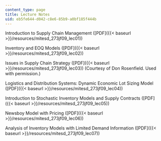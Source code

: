 ```yaml
---
content_type: page
title: Lecture Notes
uid: eb5fe644-d042-c8e6-85b9-a0bf185f444b
---
```


Introduction to Supply Chain Management ([PDF]({{< baseurl >}}/resources/mitesd_273jf09_lec01))

Inventory and EOQ Models ([PDF]({{< baseurl >}}/resources/mitesd_273jf09_lec02))

Issues in Supply Chain Strategy ([PDF]({{< baseurl >}}/resources/mitesd_273jf09_lec03)) (Courtesy of Don Rosenfield. Used with permission.)

Logistics and Distribution Systems: Dynamic Economic Lot Sizing Model ([PDF]({{< baseurl >}}/resources/mitesd_273jf09_lec04))

Introduction to Stochastic Inventory Models and Supply Contracts ([PDF]({{< baseurl >}}/resources/mitesd_273jf09_lec05))

Newsboy Model with Pricing ([PDF]({{< baseurl >}}/resources/mitesd_273jf09_lec06))

Analysis of Inventory Models with Limited Demand Information ([PDF]({{< baseurl >}}/resources/mitesd_273jf09_lec07))